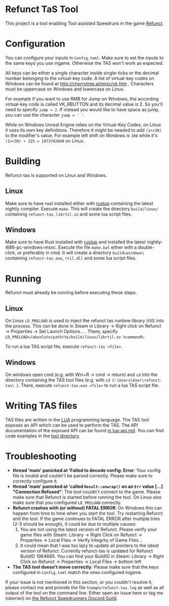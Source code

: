 # Refunct TaS Tool

This project is a tool enabling Tool assisted Speedruns in the game
[Refunct](http://refunctgame.com/).

# Configuration

You can configure your inputs in `Config.toml`.
Make sure to set the inputs to the same keys you use ingame.
Otherwise the TAS won't work as expected.

All keys can be either a single character inside single-ticks or the decimal
number belonging to the virtual-key code.
A list of virtual-key codes on Windows can be found at
http://cherrytree.at/misc/vk.htm .
Characters must be uppercase on Windows and lowercase on Linux.

For example if you want to use RMB for Jump on Windows, the according virtual-key
code is called VK_RBUTTON and its decimal value is 2. So you'll need to specify
`jump = 2`.
If instead you would like to have space as jump, you can use the character
`jump = ' '`.

While on Windows Unreal Engine relies on the Virtual-Key Codes, on Linux it uses
its own key definitions.
Therefore it might be needed to add `(1<<30)` to the modifier's value.
For example left shift on Windows is `160` while it's
`(1<<30) + 225 = 1073742049` on Linux.

# Building

Refunct-tas is supported on Linux and Windows.

## Linux

Make sure to have rust installed either with [rustup](https://www.rustup.rs/)
containing the latest nightly compiler.
Execute `make`.
This will create the directory `build/linux/` containing `refunct-tas`,
`librtil.so` and some lua script files.

## Windows

Make sure to have Rust installed with [rustup](https://www.rustup.rs/) and
installed the latest nightly-i686-pc-windows-msvc.
Execute the file `make.bat` either with a double-click, or preferably in cmd.
It will create a directory `build\windows\ ` containing `refunct-tas.exe`,
`rtil.dll` and some lua script files.

# Running

Refunct must already be running before executing these steps.

## Linux

On Linux `LD_PRELOAD` is used to inject the refunct tas runtime library (rtil)
into the process.
This can be done in Steam in Library → Right click on Refunct → Properties →
Set Launch Options... .
There, specify `LD_PRELOAD=/absolute/path/to/build/linux/librtil.so %command%`.

To run a lua TAS script file, execute `refunct-tas <file>`.

## Windows

On windows open cmd (e.g. with Win+R → cmd → return) and `cd` into the directory
containing the TAS tool files (e.g. with `cd C:\Users\User\refunct-tas\ `).
There, execute `refunct-tas.exe <file>` to run a lua TAS script file.

# Writing TAS files

TAS files are written in the [LUA](https://www.lua.org/) programming language.
The TAS tool exposes an API which can be used to perform the TAS.
The API documentation of the exposed API can be found [in lua-api.md](/docs/lua-api.md).
You can find code examples in the [tool directory](tool/).

# Troubleshooting

* **thread 'main' panicked at 'Failed to decode config: Error**:
  Your config file is invalid and couldn't be parsed correctly.
  Please make sure to correctly configure it.
* **thread 'main' panicked at 'called `Result::unwrap()` on an `Err` value [...] "Connection Refused"**:
  The tool couldn't connect to the game.
  Please make sure that Refunct is started before running the tool.
  On Linux also make sure that you configured `LD_PRELOAD` correctly.
* **Refunct crashes with (or without) FATAL ERROR**:
  On Windows this can happen from time to time when you start the tool.
  Try restarting Refunct and the tool.
  If the game continues to FATAL ERROR after multiple tries (2-3 should be enough),
  it could be due to multiple causes:
    1. You are not using the latest version of Refunct.
        Please verify your game files with Steam: Library → Right Click on Refunct →
        Properties → Local Files → Verify Integrity of Game Files...
    1. It could mean that I was too lazy to update all pointers to the latest version
        of Refunct.
        Currently refunct-tas is updated for Refunct BuildID 1964685.
        You can find your BuildID in Steam: Library → Right Click on Refunct →
        Properties → Local Files → bottom left
* **The TAS tool doesn't move correctly**:
  Please make sure that the keys configured in `Config.toml` match the ones
  configured ingame.

If your issue is not mentioned in this section, or you couldn't resolve it,
please contact me and provide the file `%temp%/refunct-tas.log` as well as all
output of the tool on the command line.
Either open an issue here or tag me (oberien) on
[the Refunct Speedrunners Discord Guild](https://discord.gg/Df8pHA7).
